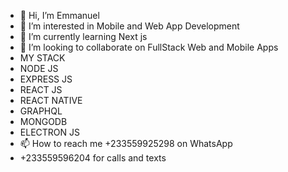 - 👋 Hi, I’m Emmanuel
- 👀 I’m interested in Mobile and Web App Development
- 🌱 I’m currently learning Next js
- 💞️ I’m looking to collaborate on FullStack Web and Mobile Apps
- MY STACK
- NODE JS
- EXPRESS JS
- REACT JS
- REACT NATIVE
- GRAPHQL
- MONGODB
- ELECTRON JS
- 📫 How to reach me +233559925298 on WhatsApp
- +233559596204 for calls and texts

<!---
ellie-ctrl35/ellie-ctrl35 is a ✨ special ✨ repository because its `README.md` (this file) appears on your GitHub profile.
You can click the Preview link to take a look at your changes.
--->

